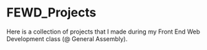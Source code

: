 FEWD_Projects
=============

Here is a collection of projects that I made during my Front End Web Development class (@ General Assembly).
